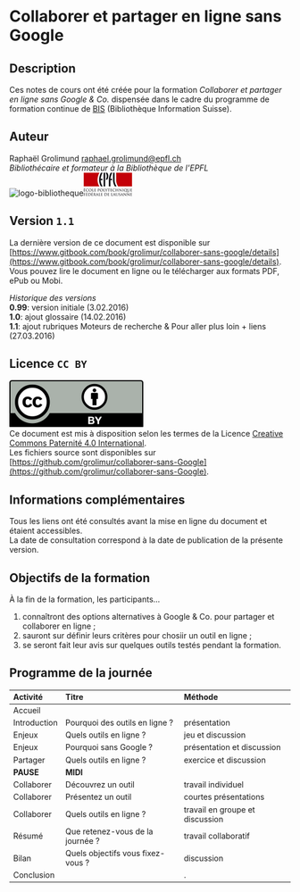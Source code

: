 # Collaborer et partager en ligne sans Google

## Description
Ces notes de cours ont été créée pour la formation *Collaborer et partager en ligne sans Google & Co.* dispensée dans le cadre du programme de formation continue de [BIS](http://http://www.bis.ch) (Bibliothèque Information Suisse).   

## Auteur
Raphaël Grolimund [raphael.grolimund@epfl.ch](mailto:raphael.grolimund@epfl.ch)   
*Bibliothécaire et formateur à la Bibliothèque de l'EPFL*   
![logo-bibliotheque](img/logo-bibliotheque.png)![logo-EPFL](img/logo-EPFL.jpg)   

## Version `1.1`
La dernière version de ce document est disponible sur [https://www.gitbook.com/book/grolimur/collaborer-sans-google/details](https://www.gitbook.com/book/grolimur/collaborer-sans-google/details).   
Vous pouvez lire le document en ligne ou le télécharger aux formats PDF, ePub ou Mobi.   

*Historique des versions*   
**0.99**: version initiale (3.02.2016)   
**1.0**: ajout glossaire (14.02.2016)   
**1.1**: ajout rubriques Moteurs de recherche & Pour aller plus loin + liens (27.03.2016)   

## Licence `CC BY`
![logo-CC-BY](img/by.svg)   
Ce document est mis à disposition selon les termes de la Licence [Creative Commons Paternité 4.0 International](http://creativecommons.org/licenses/by/4.0/deed.fr).   
Les fichiers source sont disponibles sur [https://github.com/grolimur/collaborer-sans-Google](https://github.com/grolimur/collaborer-sans-Google).   

## Informations complémentaires
Tous les liens ont été consultés avant la mise en ligne du document et étaient accessibles.   
La date de consultation correspond à la date de publication de la présente version.   

## Objectifs de la formation

À la fin de la formation, les participants...   

1. connaîtront des options alternatives à Google & Co. pour partager et collaborer en ligne ;
2. sauront sur définir leurs critères pour chosiir un outil en ligne ;
3. se seront fait leur avis sur quelques outils testés pendant la formation.

## Programme de la journée

| Activité | Titre | Méthode |
| :------- | :---- | :------ |
| Accueil |  |  |
| Introduction| Pourquoi des outils en ligne ? | présentation |
| Enjeux | Quels outils en ligne ? | jeu et discussion |
| Enjeux | Pourquoi sans Google ? | présentation et discussion |
| Partager | Quels outils en ligne ? | exercice et discussion |
| **PAUSE** | **MIDI** |  |
| Collaborer | Découvrez un outil | travail individuel |
| Collaborer | Présentez un outil | courtes présentations |
| Collaborer | Quels outils en ligne ? | travail en groupe et discussion |
| Résumé | Que retenez-vous de la journée ? | travail collaboratif |
| Bilan | Quels objectifs vous fixez-vous ? | discussion |
| Conclusion |  | . |
